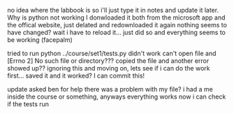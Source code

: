 no idea where the labbook is so i'll just type it in notes and update it later.
Why is python not working I donwloaded it both from the microsoft app and the offical website, just delated and redownloaded it again nothing seems to have changed?
wait i have to reload it... just did so and everything seems to be working (facepalm)

tried to run python ../course/set1/tests.py didn't work can't open file and [Errno 2] No such file or directory??? copied the file and another error showed up??
ignoring this and moving on, lets see if i can do the work first... saved it and it worked? I can commit this!

update asked ben for help there was a problem with my file? i had a me inside the course or something, anyways everything works now i can check if the tests run